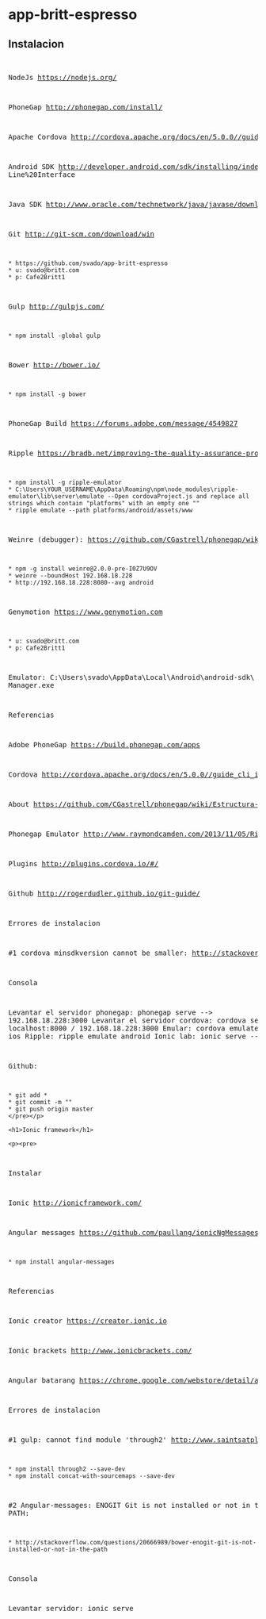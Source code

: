 # app-britt-espresso 

<div id="readme" class="blob instapaper_body">
    <article class="markdown-body entry-content" itemprop="mainContentOfPage">
        <h1>Instalacion</h1>
        <p><pre>

NodeJs https://nodejs.org/

PhoneGap http://phonegap.com/install/

Apache Cordova http://cordova.apache.org/docs/en/5.0.0//guide_cli_index.md.html#The%20Command-

Android SDK http://developer.android.com/sdk/installing/index.html?pkg=tools
Line%20Interface

Java SDK http://www.oracle.com/technetwork/java/javase/downloads/jdk8-downloads-2133151.html

Git http://git-scm.com/download/win

	* https://github.com/svado/app-britt-espresso 
	* u: svado@britt.com
	* p: Cafe2Britt1

Gulp http://gulpjs.com/ 

	* npm install -global gulp

Bower http://bower.io/

	* npm install -g bower

PhoneGap Build https://forums.adobe.com/message/4549827

Ripple https://bradb.net/improving-the-quality-assurance-process/ 

	* npm install -g ripple-emulator
	* C:\Users\YOUR_USERNAME\AppData\Roaming\npm\node_modules\ripple-emulator\lib\server\emulate --Open cordovaProject.js and replace all strings which contain "platforms" with an empty one ""
	* ripple emulate --path platforms/android/assets/www

Weinre (debugger): https://github.com/CGastrell/phonegap/wiki/Debugger-weinre 

	* npm -g install weinre@2.0.0-pre-I0Z7U9OV
	* weinre --boundHost 192.168.18.228
	* http://192.168.18.228:8080--avg android


Genymotion https://www.genymotion.com

	* u: svado@britt.com
	* p: Cafe2Britt1


Emulator:  C:\Users\svado\AppData\Local\Android\android-sdk\ AVD Manager.exe 

Referencias

Adobe PhoneGap https://build.phonegap.com/apps

Cordova http://cordova.apache.org/docs/en/5.0.0//guide_cli_index.md.html#The%20Command-Line%20Interface

About https://github.com/CGastrell/phonegap/wiki/Estructura-de-un-proyecto-Phonegap 

Phonegap Emulator http://www.raymondcamden.com/2013/11/05/Ripple-is-Reborn

Plugins http://plugins.cordova.io/#/ 

Github http://rogerdudler.github.io/git-guide/ 

Errores de instalacion

#1 cordova minsdkversion cannot be smaller: http://stackoverflow.com/questions/27095077/how-do-i-use-toolsoverridelibrary-in-a-build-gradle-file 

Consola

Levantar el servidor phonegap: phonegap serve --> 192.168.18.228:3000
Levantar el servidor cordova: cordova serve --> localhost:8000 / 192.168.18.228:3000
Emular: cordova emulate android | ios
Ripple: ripple emulate android
Ionic lab: ionic serve --lab

Github:

	* git add *
	* git commit -m ""
	* git push origin master
    </pre></p>

    <h1>Ionic framework</h1>

    <p><pre>
Instalar

Ionic http://ionicframework.com/

Angular messages https://github.com/paullang/ionicNgMessagesExample 

	* npm install angular-messages 

Referencias

Ionic creator https://creator.ionic.io 

Ionic brackets http://www.ionicbrackets.com/ 

Angular batarang https://chrome.google.com/webstore/detail/angularjs-batarang/ighdmehidhipcmcojjgiloacoafjmpfk?utm_source=chrome-ntp-icon 

Errores de instalacion

#1 gulp: cannot find module 'through2' http://www.saintsatplay.com/blog/2015/01/resolving-gulp-cannot-find-module-errors#.Vc4BAvlViko 

	* npm install through2 --save-dev
	* npm install concat-with-sourcemaps --save-dev

#2 Angular-messages: ENOGIT Git is not installed or not in the PATH: 

	* http://stackoverflow.com/questions/20666989/bower-enogit-git-is-not-installed-or-not-in-the-path 

Consola

Levantar servidor: ionic serve    
    </pre></p>
    </article>
</div>
